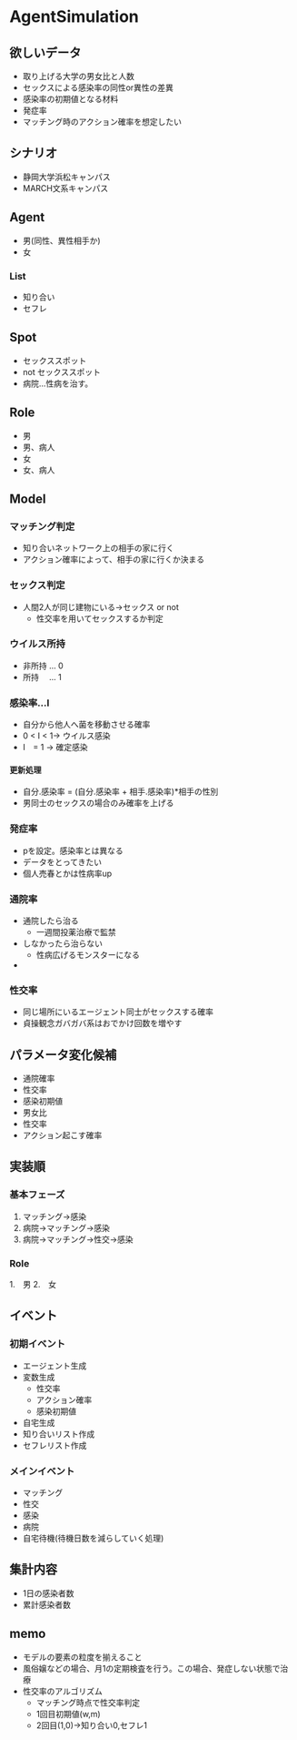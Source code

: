 # AgentSimulation

## 欲しいデータ
- 取り上げる大学の男女比と人数
- セックスによる感染率の同性or異性の差異
- 感染率の初期値となる材料
- 発症率
- マッチング時のアクション確率を想定したい

## シナリオ
- 静岡大学浜松キャンパス
- MARCH文系キャンパス

## Agent
- 男(同性、異性相手か)
- 女

### List
- 知り合い
- セフレ

## Spot
- セックススポット
- not セックススポット
- 病院...性病を治す。


## Role
- 男
- 男、病人
- 女
- 女、病人

## Model

### マッチング判定
- 知り合いネットワーク上の相手の家に行く
- アクション確率によって、相手の家に行くか決まる
### セックス判定
- 人間2人が同じ建物にいる→セックス or not
    - 性交率を用いてセックスするか判定

### ウイルス所持
- 非所持 ... 0
- 所持　  ... 1

### 感染率...I
- 自分から他人へ菌を移動させる確率
- 0 < I < 1→ ウイルス感染
- I　= 1 → 確定感染

#### 更新処理
- 自分.感染率 = (自分.感染率 + 相手.感染率)*相手の性別　
- 男同士のセックスの場合のみ確率を上げる

### 発症率
- pを設定。感染率とは異なる
- データをとってきたい
- 個人売春とかは性病率up

### 通院率
- 通院したら治る
    - 一週間投薬治療で監禁
- しなかったら治らない
    - 性病広げるモンスターになる
- 
### 性交率
- 同じ場所にいるエージェント同士がセックスする確率
- 貞操観念ガバガバ系はおでかけ回数を増やす


## パラメータ変化候補
- 通院確率
- 性交率
- 感染初期値
- 男女比
- 性交率
- アクション起こす確率

## 実装順
### 基本フェーズ
1. マッチング→感染
2. 病院→マッチング→感染
3. 病院→マッチング→性交→感染

### Role
1.　男
2.　女


## イベント
### 初期イベント
- エージェント生成
- 変数生成
    - 性交率
    - アクション確率
    - 感染初期値
- 自宅生成
- 知り合いリスト作成
- セフレリスト作成

### メインイベント
- マッチング
- 性交
- 感染
- 病院
- 自宅待機(待機日数を減らしていく処理)

## 集計内容
- 1日の感染者数
- 累計感染者数

## memo
- モデルの要素の粒度を揃えること
- 風俗嬢などの場合、月1の定期検査を行う。この場合、発症しない状態で治療
- 性交率のアルゴリズム
    - マッチング時点で性交率判定
    - 1回目初期値(w,m)
    - 2回目(1,0)→知り合い0,セフレ1
